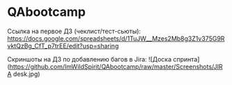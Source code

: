 # QAbootcamp

Ссылка на первое ДЗ (чеклист/тест-сьюты): https://docs.google.com/spreadsheets/d/1TuJW__Mzes2Mb8g3Z1v375G9RvktQzBg_CfT_p7trEE/edit?usp=sharing

Скриншоты на ДЗ по добавлению багов в Jira:
![Доска спринта](https://github.com/ImWildSpirit/QAbootcamp/raw/master/Screenshots/JIRA desk.jpg)

